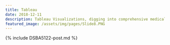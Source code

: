 ```yaml
---
title: Tableau
date: 2018-12-11
description: Tableau Visualizations, digging into comprehensive medical claim data 
featured_image: /assets/img/pages/Slide8.PNG
---
```


{% include DSBA5122-post.md %}
